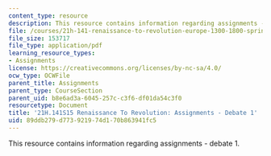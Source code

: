 ```yaml
---
content_type: resource
description: This resource contains information regarding assignments - debate 1.
file: /courses/21h-141-renaissance-to-revolution-europe-1300-1800-spring-2015/89ddb279d773921974d170b863941fc5_MIT21H_141S15_Debate1.pdf
file_size: 153717
file_type: application/pdf
learning_resource_types:
- Assignments
license: https://creativecommons.org/licenses/by-nc-sa/4.0/
ocw_type: OCWFile
parent_title: Assignments
parent_type: CourseSection
parent_uid: b8e6ad3a-6045-257c-c3f6-df01da54c3f0
resourcetype: Document
title: '21H.141S15 Renaissance To Revolution: Assignments - Debate 1'
uid: 89ddb279-d773-9219-74d1-70b863941fc5
---
```

This resource contains information regarding assignments - debate 1.